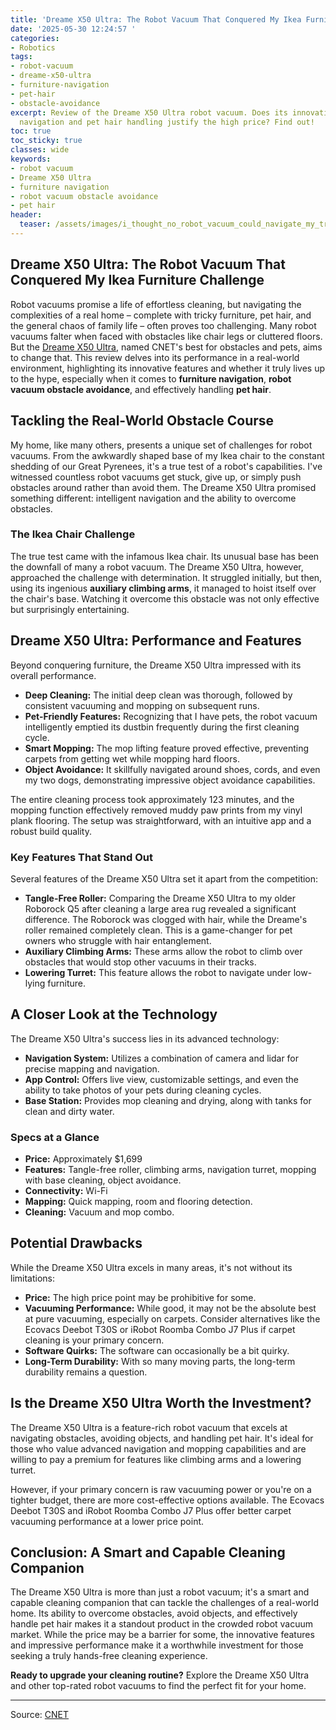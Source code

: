 ```yaml
---
title: 'Dreame X50 Ultra: The Robot Vacuum That Conquered My Ikea Furniture Challenge'
date: '2025-05-30 12:24:57 '
categories:
- Robotics
tags:
- robot-vacuum
- dreame-x50-ultra
- furniture-navigation
- pet-hair
- obstacle-avoidance
excerpt: Review of the Dreame X50 Ultra robot vacuum. Does its innovative furniture
  navigation and pet hair handling justify the high price? Find out!
toc: true
toc_sticky: true
classes: wide
keywords:
- robot vacuum
- Dreame X50 Ultra
- furniture navigation
- robot vacuum obstacle avoidance
- pet hair
header:
  teaser: /assets/images/i_thought_no_robot_vacuum_could_navigate_my_tricky_20250530122457.png
---
```


## Dreame X50 Ultra: The Robot Vacuum That Conquered My Ikea Furniture Challenge

Robot vacuums promise a life of effortless cleaning, but navigating the complexities of a real home – complete with tricky furniture, pet hair, and the general chaos of family life – often proves too challenging. Many robot vacuums falter when faced with obstacles like chair legs or cluttered floors. But the <u>Dreame X50 Ultra</u>, named CNET's best for obstacles and pets, aims to change that. This review delves into its performance in a real-world environment, highlighting its innovative features and whether it truly lives up to the hype, especially when it comes to <b>furniture navigation</b>, <b>robot vacuum obstacle avoidance</b>, and effectively handling <b>pet hair</b>.

## Tackling the Real-World Obstacle Course

My home, like many others, presents a unique set of challenges for robot vacuums. From the awkwardly shaped base of my Ikea chair to the constant shedding of our Great Pyrenees, it's a true test of a robot's capabilities. I've witnessed countless robot vacuums get stuck, give up, or simply push obstacles around rather than avoid them. The Dreame X50 Ultra promised something different: intelligent navigation and the ability to overcome obstacles. 

### The Ikea Chair Challenge

The true test came with the infamous Ikea chair. Its unusual base has been the downfall of many a robot vacuum. The Dreame X50 Ultra, however, approached the challenge with determination. It struggled initially, but then, using its ingenious <b>auxiliary climbing arms</b>, it managed to hoist itself over the chair's base. Watching it overcome this obstacle was not only effective but surprisingly entertaining. 

## Dreame X50 Ultra: Performance and Features

Beyond conquering furniture, the Dreame X50 Ultra impressed with its overall performance. 

*   **Deep Cleaning:** The initial deep clean was thorough, followed by consistent vacuuming and mopping on subsequent runs.
*   **Pet-Friendly Features:** Recognizing that I have pets, the robot vacuum intelligently emptied its dustbin frequently during the first cleaning cycle.
*   **Smart Mopping:** The mop lifting feature proved effective, preventing carpets from getting wet while mopping hard floors.
*   **Object Avoidance:** It skillfully navigated around shoes, cords, and even my two dogs, demonstrating impressive object avoidance capabilities.

The entire cleaning process took approximately 123 minutes, and the mopping function effectively removed muddy paw prints from my vinyl plank flooring. The setup was straightforward, with an intuitive app and a robust build quality.

### Key Features That Stand Out

Several features of the Dreame X50 Ultra set it apart from the competition:

*   **Tangle-Free Roller:** Comparing the Dreame X50 Ultra to my older Roborock Q5 after cleaning a large area rug revealed a significant difference. The Roborock was clogged with hair, while the Dreame's roller remained completely clean. This is a game-changer for pet owners who struggle with hair entanglement.
*   **Auxiliary Climbing Arms:** These arms allow the robot to climb over obstacles that would stop other vacuums in their tracks.
*   **Lowering Turret:** This feature allows the robot to navigate under low-lying furniture.

## A Closer Look at the Technology

The Dreame X50 Ultra's success lies in its advanced technology:

*   **Navigation System:** Utilizes a combination of camera and lidar for precise mapping and navigation.
*   **App Control:** Offers live view, customizable settings, and even the ability to take photos of your pets during cleaning cycles.
*   **Base Station:** Provides mop cleaning and drying, along with tanks for clean and dirty water.

### Specs at a Glance

*   **Price:** Approximately $1,699
*   **Features:** Tangle-free roller, climbing arms, navigation turret, mopping with base cleaning, object avoidance.
*   **Connectivity:** Wi-Fi
*   **Mapping:** Quick mapping, room and flooring detection.
*   **Cleaning:** Vacuum and mop combo.

## Potential Drawbacks

While the Dreame X50 Ultra excels in many areas, it's not without its limitations:

*   **Price:** The high price point may be prohibitive for some.
*   **Vacuuming Performance:** While good, it may not be the absolute best at pure vacuuming, especially on carpets. Consider alternatives like the Ecovacs Deebot T30S or iRobot Roomba Combo J7 Plus if carpet cleaning is your primary concern.
*   **Software Quirks:** The software can occasionally be a bit quirky.
*   **Long-Term Durability:** With so many moving parts, the long-term durability remains a question.

## Is the Dreame X50 Ultra Worth the Investment?

The Dreame X50 Ultra is a feature-rich robot vacuum that excels at navigating obstacles, avoiding objects, and handling pet hair. It's ideal for those who value advanced navigation and mopping capabilities and are willing to pay a premium for features like climbing arms and a lowering turret. 

However, if your primary concern is raw vacuuming power or you're on a tighter budget, there are more cost-effective options available. The Ecovacs Deebot T30S and iRobot Roomba Combo J7 Plus offer better carpet vacuuming performance at a lower price point.

## Conclusion: A Smart and Capable Cleaning Companion

The Dreame X50 Ultra is more than just a robot vacuum; it's a smart and capable cleaning companion that can tackle the challenges of a real-world home. Its ability to overcome obstacles, avoid objects, and effectively handle pet hair makes it a standout product in the crowded robot vacuum market. While the price may be a barrier for some, the innovative features and impressive performance make it a worthwhile investment for those seeking a truly hands-free cleaning experience. 

**Ready to upgrade your cleaning routine?** Explore the Dreame X50 Ultra and other top-rated robot vacuums to find the perfect fit for your home.

---

Source: [CNET](https://www.cnet.com/deals/i-thought-no-robot-vacuum-could-navigate-my-tricky-furniture-then-one-surprised-me-with-its-ingenious-arms/#ftag=CAD590a51e)